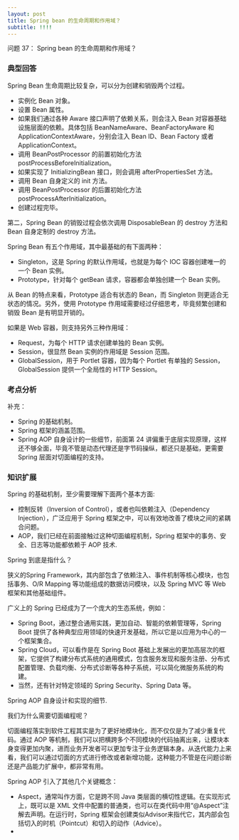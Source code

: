 ```yaml
---
layout: post
title: Spring bean 的生命周期和作用域？
subtitle: !!!!
---
```

问题 37： Spring bean 的生命周期和作用域？

### 典型回答
Spring Bean 生命周期比较复杂，可以分为创建和销毁两个过程。
* 实例化 Bean 对象。
* 设置 Bean 属性。
* 如果我们通过各种 Aware 接口声明了依赖关系，则会注入 Bean 对容器基础设施层面的依赖。具体包括 BeanNameAware、BeanFactoryAware 和 ApplicationContextAware，分别会注入 Bean ID、Bean Factory 或者 ApplicationContext。
* 调用 BeanPostProcessor 的前置初始化方法 postProcessBeforeInitialization。
* 如果实现了 InitializingBean 接口，则会调用 afterPropertiesSet 方法。
* 调用 Bean 自身定义的 init 方法。
* 调用 BeanPostProcessor 的后置初始化方法 postProcessAfterInitialization。
* 创建过程完毕。

第二，Spring Bean 的销毁过程会依次调用 DisposableBean 的 destroy 方法和 Bean 自身定制的 destroy 方法。

Spring Bean 有五个作用域，其中最基础的有下面两种：

* Singleton，这是 Spring 的默认作用域，也就是为每个 IOC 容器创建唯一的一个 Bean 实例。
* Prototype，针对每个 getBean 请求，容器都会单独创建一个 Bean 实例。

从 Bean 的特点来看，Prototype 适合有状态的 Bean，而 Singleton 则更适合无状态的情况。另外，使用 Prototype 作用域需要经过仔细思考，毕竟频繁创建和销毁 Bean 是有明显开销的。

如果是 Web 容器，则支持另外三种作用域：
* Request，为每个 HTTP 请求创建单独的 Bean 实例。
* Session，很显然 Bean 实例的作用域是 Session 范围。
* GlobalSession，用于 Portlet 容器，因为每个 Portlet 有单独的 Session，GlobalSession 提供一个全局性的 HTTP Session。

### 考点分析

补充：

* Spring 的基础机制。
* Spring 框架的涵盖范围。
* Spring AOP 自身设计的一些细节，前面第 24 讲偏重于底层实现原理，这样还不够全面，毕竟不管是动态代理还是字节码操纵，都还只是基础，更需要 Spring 层面对切面编程的支持。

### 知识扩展

Spring 的基础机制，至少需要理解下面两个基本方面:
* 控制反转（Inversion of Control），或者也叫依赖注入（Dependency Injection），广泛应用于 Spring 框架之中，可以有效地改善了模块之间的紧耦合问题。
* AOP，我们已经在前面接触过这种切面编程机制，Spring 框架中的事务、安全、日志等功能都依赖于 AOP 技术.

Spring 到底是指什么？

狭义的Spring Framework，其内部包含了依赖注入、事件机制等核心模块，也包括事务、O/R Mapping 等功能组成的数据访问模块，以及 Spring MVC 等 Web 框架和其他基础组件。

广义上的 Spring 已经成为了一个庞大的生态系统，例如：

* Spring Boot，通过整合通用实践，更加自动、智能的依赖管理等，Spring Boot 提供了各种典型应用领域的快速开发基础，所以它是以应用为中心的一个框架集合。
* Spring Cloud，可以看作是在 Spring Boot 基础上发展出的更加高层次的框架，它提供了构建分布式系统的通用模式，包含服务发现和服务注册、分布式配置管理、负载均衡、分布式诊断等各种子系统，可以简化微服务系统的构建。
* 当然，还有针对特定领域的 Spring Security、Spring Data 等。

Spring AOP 自身设计和实现的细节.

我们为什么需要切面编程呢？

切面编程落实到软件工程其实是为了更好地模块化，而不仅仅是为了减少重复代码。通过 AOP 等机制，我们可以把横跨多个不同模块的代码抽离出来，让模块本身变得更加内聚，进而业务开发者可以更加专注于业务逻辑本身。从迭代能力上来看，我们可以通过切面的方式进行修改或者新增功能，这种能力不管是在问题诊断还是产品能力扩展中，都非常有用。

Spring AOP 引入了其他几个关键概念：

* Aspect，通常叫作方面，它是跨不同 Java 类层面的横切性逻辑。在实现形式上，既可以是 XML 文件中配置的普通类，也可以在类代码中用“@Aspect”注解去声明。在运行时，Spring 框架会创建类似Advisor来指代它，其内部会包括切入的时机（Pointcut）和切入的动作（Advice）。
* 